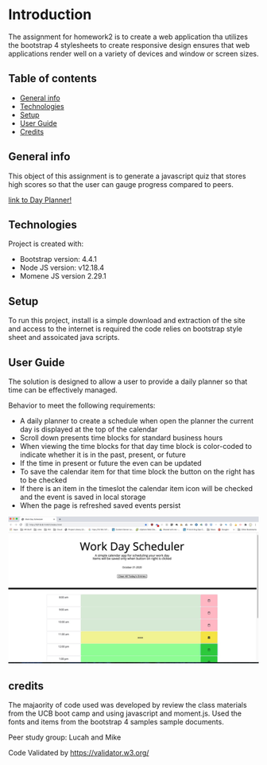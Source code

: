 # Introduction
The assignment for homework2 is to create a web application tha utilizes the bootstrap 4 stylesheets to create responsive design ensures that web applications render well on a variety of devices and window or screen sizes.

## Table of contents
* [General info](#general-info)
* [Technologies](#technologies)
* [Setup](#setup)
* [User Guide](#user-guide)
* [Credits](#credits)


## General info
This object of this assignment is to generate a javascript quiz that stores high scores
so that the user can gauge progress compared to peers.

[link to Day Planner!](https://ktywelch.github.io/DayPlanner/)

	
## Technologies
Project is created with:
* Bootstrap version: 4.4.1
* Node JS version: v12.18.4
* Momene JS version 2.29.1
	
## Setup
To run this project, install is a simple download and extraction of the site and access to the internet is required the code relies on bootstrap style sheet and assoicated java scripts.

## User Guide
The solution is designed to allow a user to provide a daily planner so that time can be effectively managed.

Behavior to meet the following requirements:

* A daily planner to create a schedule when  open the planner the current day is displayed at the top of the calendar
* Scroll down presents time blocks for standard business hours
* When viewing the time blocks for that day time block is color-coded to indicate whether it is in the past, present, or future
* If the time in present or future the even can be updated
* To save the calendar item for that time block the button on the right has to be checked
* If there is an item in the timeslot the calendar item icon will be checked and the event is saved in local storage
* When the page is refreshed saved events persist

![ScreenShot](./Assets/images/cal.jpg)

## credits
The majaority of code used was developed by review the class materials from the UCB boot camp and using javascript and moment.js. Used the fonts and items from the bootstrap 4 samples sample documents. 


Peer study group: Lucah and Mike


Code Validated by https://validator.w3.org/

